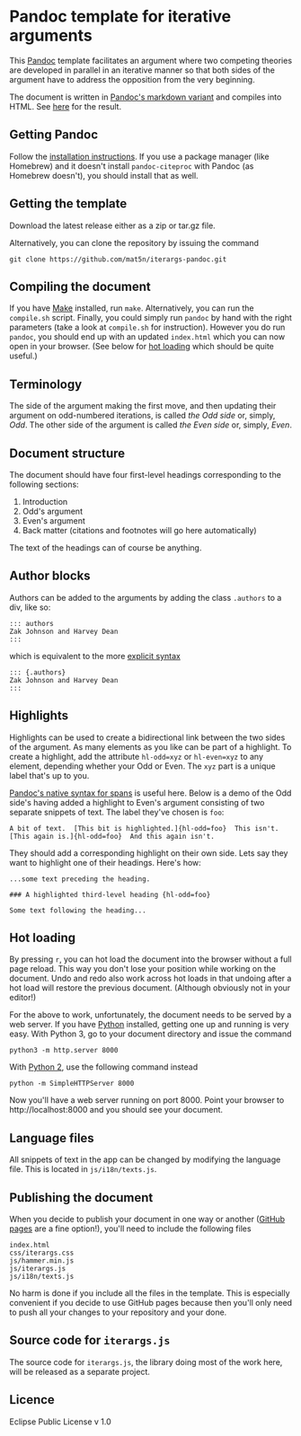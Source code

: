 
# Pandoc template for iterative arguments

This [Pandoc][pd-org] template facilitates an argument where two
competing theories are developed in parallel in an iterative manner so
that both sides of the argument have to address the opposition from
the very beginning.

The document is written in [Pandoc's markdown variant][pd-md] and
compiles into HTML.  See [here][res] for the result.

[pd-org]: http://pandoc.org 
[pd-md]: https://pandoc.org/MANUAL.html#pandocs-markdown
[res]: http://mat5n.github.io/iterargs-pandoc/

## Getting Pandoc

Follow the [installation instructions][pd-inst].  If you use a package
manager (like Homebrew) and it doesn't install `pandoc-citeproc` with
Pandoc (as Homebrew doesn't), you should install that as well.

[pd-inst]: https://pandoc.org/installing.html

## Getting the template

Download the latest release either as a zip or tar.gz file.

Alternatively, you can clone the repository by issuing the command

```
git clone https://github.com/mat5n/iterargs-pandoc.git
```

## Compiling the document

If you have [Make][make] installed, run `make`.  Alternatively, you
can run the `compile.sh` script.  Finally, you could simply run
`pandoc` by hand with the right parameters (take a look at
`compile.sh` for instruction).  However you do run `pandoc`, you
should end up with an updated `index.html` which you can now open in
your browser.  (See below for [hot loading](#hot-loading) which should
be quite useful.)

[make]: https://www.gnu.org/software/make/

## Terminology 

The side of the argument making the first move, and then updating
their argument on odd-numbered iterations, is called *the Odd side*
or, simply, *Odd*.  The other side of the argument is called *the Even
side* or, simply, *Even*.

## Document structure

The document should have four first-level headings corresponding to
the following sections:

1. Introduction
2. Odd's argument
3. Even's argument
4. Back matter (citations and footnotes will go here automatically)

The text of the headings can of course be anything.

## Author blocks

Authors can be added to the arguments by adding the class `.authors`
to a div, like so:

```
::: authors
Zak Johnson and Harvey Dean
::: 
```

which is equivalent to the more [explicit syntax][pd-divs]

```
::: {.authors}
Zak Johnson and Harvey Dean
::: 
```

[pd-divs]: https://pandoc.org/MANUAL.html#divs-and-spans

## Highlights

Highlights can be used to create a bidirectional link between the two
sides of the argument.  As many elements as you like can be part of a
highlight.  To create a highlight, add the attribute `hl-odd=xyz` or
`hl-even=xyz` to any element, depending whether your Odd or Even.  The
`xyz` part is a unique label that's up to you.

[Pandoc's native syntax for spans][pd-divs] is useful here.  Below is
a demo of the Odd side's having added a highlight to Even's argument
consisting of two separate snippets of text.  The label they've chosen
is `foo`:

```
A bit of text.  [This bit is highlighted.]{hl-odd=foo}  This isn't.
[This again is.]{hl-odd=foo}  And this again isn't.
```

They should add a corresponding highlight on their own side.  Lets say
they want to highlight one of their headings.  Here's how:

```
...some text preceding the heading.

### A highlighted third-level heading {hl-odd=foo}

Some text following the heading...
```

## Hot loading

By pressing `r`, you can hot load the document into the browser
without a full page reload.  This way you don't lose your position
while working on the document.  Undo and redo also work across hot
loads in that undoing after a hot load will restore the previous
document.  (Although obviously not in your editor!)

For the above to work, unfortunately, the document needs to be served
by a web server.  If you have [Python][py-inst] installed, getting one
up and running is very easy.  With Python 3, go to your document
directory and issue the command

```
python3 -m http.server 8000
```

With [Python 2][py-2or3], use the following command instead

```
python -m SimpleHTTPServer 8000
```

Now you'll have a web server running on port 8000.  Point your browser
to http://localhost:8000 and you should see your document.

[py-inst]: https://www.python.org/downloads/
[py-2or3]: https://wiki.python.org/moin/Python2orPython3

## Language files

All snippets of text in the app can be changed by modifying the
language file.  This is located in `js/i18n/texts.js`.

## Publishing the document

When you decide to publish your document in one way or another
([GitHub pages][gh-pgs] are a fine option!), you'll need to include
the following files

```
index.html
css/iterargs.css
js/hammer.min.js
js/iterargs.js
js/i18n/texts.js
```

No harm is done if you include all the files in the template.  This is
especially convenient if you decide to use GitHub pages because then
you'll only need to push all your changes to your repository and your
done.

[gh-pgs]: https://pages.github.com

## Source code for `iterargs.js`

The source code for `iterargs.js`, the library doing most of the work
here, will be released as a separate project.

## Licence

Eclipse Public License v 1.0
